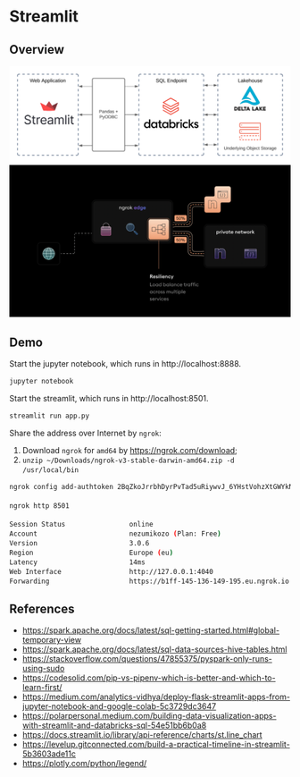 # Streamlit

## Overview

<p float="left">
    <img src="pix/streamlit_with_data_warehouse.png" width="600" />
    <img src="pix/ngrok.png" width="600" />
</p>

## Demo

Start the jupyter notebook, which runs in http://localhost:8888.
```bash
jupyter notebook
```

Start the streamlit, which runs in http://localhost:8501.
```bash
streamlit run app.py
```

Share the address over Internet by `ngrok`:
1. Download `ngrok` for `amd64` by https://ngrok.com/download;
2. `unzip ~/Downloads/ngrok-v3-stable-darwin-amd64.zip -d /usr/local/bin`
```bash
ngrok config add-authtoken 2BqZkoJrrbhDyrPvTad5uRiywvJ_6YHstVohzXtGWYkNL6uw2

ngrok http 8501

Session Status                online
Account                       nezumikozo (Plan: Free)
Version                       3.0.6
Region                        Europe (eu)
Latency                       14ms
Web Interface                 http://127.0.0.1:4040
Forwarding                    https://b1ff-145-136-149-195.eu.ngrok.io -> http://localhost:8501
```

## References

* https://spark.apache.org/docs/latest/sql-getting-started.html#global-temporary-view
* https://spark.apache.org/docs/latest/sql-data-sources-hive-tables.html
* https://stackoverflow.com/questions/47855375/pyspark-only-runs-using-sudo
* https://codesolid.com/pip-vs-pipenv-which-is-better-and-which-to-learn-first/
* https://medium.com/analytics-vidhya/deploy-flask-streamlit-apps-from-jupyter-notebook-and-google-colab-5c3729dc3647
* https://polarpersonal.medium.com/building-data-visualization-apps-with-streamlit-and-databricks-sql-54e51bb6b0a8
* https://docs.streamlit.io/library/api-reference/charts/st.line_chart
* https://levelup.gitconnected.com/build-a-practical-timeline-in-streamlit-5b3603ade11c
* https://plotly.com/python/legend/
